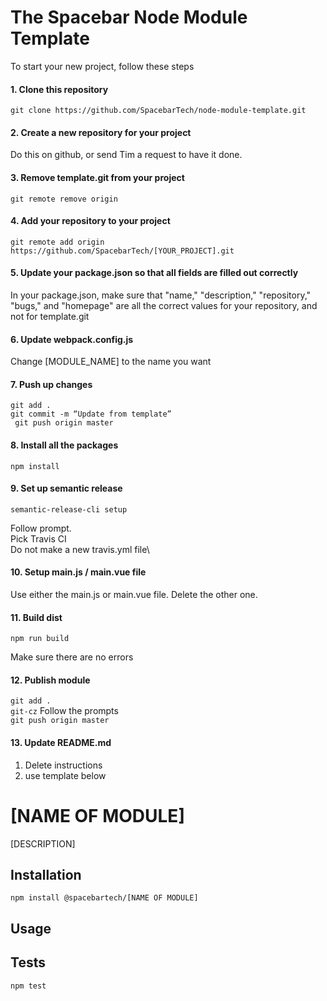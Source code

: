 # The Spacebar Node Module Template

To start your new project, follow these steps

#### 1. Clone this repository

``` git clone https://github.com/SpacebarTech/node-module-template.git ```

#### 2. Create a new repository for your project

Do this on github, or send Tim a request to have it done.

#### 3. Remove template.git from your project

``` git remote remove origin ```

#### 4. Add your repository to your project

``` git remote add origin https://github.com/SpacebarTech/[YOUR_PROJECT].git ```

#### 5. Update your package.json so that all fields are filled out correctly

In your package.json, make sure that "name," "description," "repository," "bugs," and "homepage" are all the correct values for your repository, and not for template.git


#### 6. Update webpack.config.js

Change [MODULE_NAME] to the name you want

#### 7. Push up changes
``` git add . ```\
``` git commit -m “Update from template” ```\
``` git push origin master```


#### 8. Install all the packages

``` npm install ```

#### 9. Set up semantic release

``` semantic-release-cli setup ```

Follow prompt.\
Pick Travis CI\
Do not make a new travis.yml file\

#### 10. Setup main.js / main.vue file

Use either the main.js or main.vue file. Delete the other one.

#### 11. Build dist

``` npm run build ```

Make sure there are no errors

#### 12. Publish module

``` git add . ```\
``` git-cz ``` Follow the prompts\
``` git push origin master ```

#### 13. Update README.md

  1. Delete instructions
  2. use template below

[NAME OF MODULE]
========

[DESCRIPTION]

## Installation

  `npm install @spacebartech/[NAME OF MODULE]`

## Usage

## Tests

`npm test`
